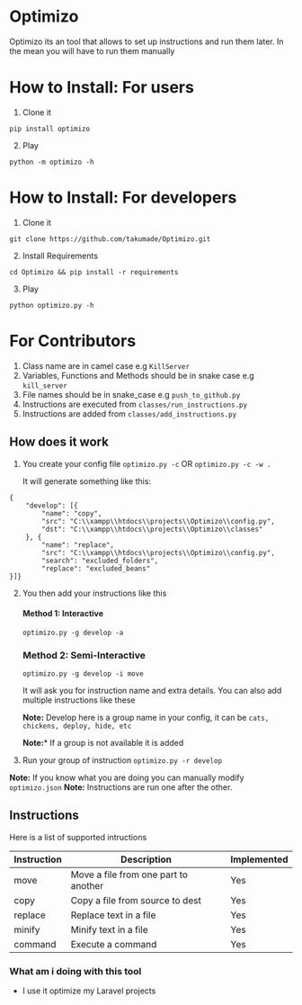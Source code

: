 # Optimizo
Optimizo its an tool that allows to set up instructions and run them later. In the mean you will have to run them manually


# How to Install: For users
1. Clone it 

`pip install optimizo`

2. Play

`python -m optimizo -h`

# How to Install: For developers
1. Clone it 

`git clone https://github.com/takumade/Optimizo.git`

2. Install Requirements

`cd Optimizo && pip install -r requirements`

3. Play

`python optimizo.py -h`


# For Contributors

1. Class name are in camel case e.g `KillServer`
2. Variables, Functions and Methods should be in snake case e.g `kill_server`
3. File names should be in snake_case e.g `push_to_github.py`
4. Instructions are executed from `classes/run_instructions.py`
5. Instructions are added from `classes/add_instructions.py`





## How does it work

1. You create your config file
      `optimizo.py -c`   OR  `optimizo.py -c -w .`

    It will generate something like this:
    
```
{
    "develop": [{
        "name": "copy",
        "src": "C:\\xampp\\htdocs\\projects\\Optimizo\\config.py",
        "dst": "C:\\xampp\\htdocs\\projects\\Optimizo\\classes"
    }, {
        "name": "replace",
        "src": "C:\\xampp\\htdocs\\projects\\Optimizo\\config.py",
        "search": "excluded_folders",
        "replace": "excluded_beans"
}]}
```

2. You then add your instructions like this

    #### Method 1: Interactive
     `optimizo.py -g develop -a`


    ### Method 2: Semi-Interactive
    `optimizo.py -g develop -i move`



     It will ask you for instruction name and extra details.
     You can also add multiple instructions like these

     **Note:** Develop here is a group name in your config, it can be `cats, chickens, deploy, hide, etc`

     **Note:*** If a group is not available it is added

3. Run your group of instruction
    `optimizo.py -r develop`
    
**Note:** If you know what you are doing you can manually modify `optimizo.json`
**Note:** Instructions are run one after the other.

## Instructions

Here is a list of supported intructions


| Instruction | Description | Implemented|
| ----------- | ----------- |------------|
| move | Move a file from one part to another | Yes
| copy | Copy a file from source to dest | Yes
| replace | Replace text in a file | Yes
| minify | Minify text in a file | Yes
| command | Execute a command | Yes


### What am i doing with this tool
- I use it optimize my Laravel projects

